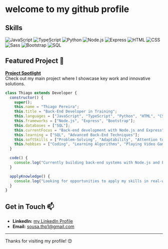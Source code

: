 # welcome to my github profile 

## Skills 
 ![JavaScript](https://img.shields.io/badge/JavaScript-F7DF1C?style=flat-square&logo=javascript&logoColor=white)
 ![TypeScript](https://img.shields.io/badge/TypeScript-3178C6?style=flat-square&logo=typescript&logoColor=white)
![Python](https://img.shields.io/badge/Python-306998?style=flat-square&logo=python&logoColor=white)
 ![Node.js](https://img.shields.io/badge/Node.js-339933?style=flat-square&logo=node.js&logoColor=white)
![Express](https://img.shields.io/badge/Express.js-000000?style=flat-square&logo=express&logoColor=white)
 ![HTML](https://img.shields.io/badge/HTML-E34F26?style=flat-square&logo=html5&logoColor=white)
 ![CSS](https://img.shields.io/badge/CSS-1572B6?style=flat-square&logo=css3&logoColor=white)
 ![Sass](https://img.shields.io/badge/Sass-CC6699?style=flat-square&logo=sass&logoColor=white)
 ![Bootstrap](https://img.shields.io/badge/Bootstrap-563D7C?style=flat-square&logo=bootstrap&logoColor=white)
![SQL](https://img.shields.io/badge/SQL-003B57?style=flat-square&logo=sqlite&logoColor=white)

## Featured Project 🌟

**[Project Spotlight](https://github.com/tpsousa/project-spotlight)**  
Check out my main project where I showcase key work and innovative solutions.

```javascript
class Thiago extends Developer {
  constructor() {
    super();
    this.name = "Thiago Pereira";
    this.title = "Back-End Developer in Training";
    this.languages = ["JavaScript", "TypeScript", "Python", "HTML", "CSS", "Sass"];
    this.frameworks = ["Node.js", "Express", "Bootstrap"];
    this.databases = ["SQL"];
    this.currentFocus = "Back-end development with Node.js and Express";
    this.learning = ["SQL", "Advanced Back-End Techniques"];
    this.softSkills = ["Problem-Solving", "Adaptability", "Attention to Detail", "Teamwork"];
    this.hobbies = ["Coding", "Learning Algorithms", "Playing Video Games"];
  }

  code() {
    console.log("Currently building back-end systems with Node.js and Express...");
  }

  applyKnowledge() {
    console.log("Looking for opportunities to apply my skills in real-world projects!");
  }
}
```
## Get in Touch 📫

- **LinkedIn:** [my LinkedIn Profile](https://linkedin.com/in/thiago-pereira-2227a12b8)
- **Email:** sousa.thp1@gmail.com

---

Thanks for visiting my profile! 😊
